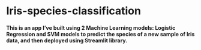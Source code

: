 # Iris-species-classification
#### This is an app I’ve built using 2 Machine Learning models: Logistic Regression and SVM models to predict the species of a new sample of Iris data, and then deployed using Streamlit library.
